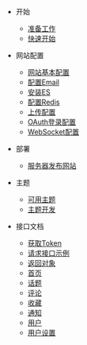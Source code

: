 - 开始
  - [准备工作](zh-cn/ready)
  - [快速开始](zh-cn/getting-started)
  
- 网站配置
  - [网站基本配置](zh-cn/base)
  - [配置Email](zh-cn/email)
  - [安装ES](zh-cn/elasticsearch)
  - [配置Redis](zh-cn/redis)
  - [上传配置](zh-cn/upload)
  - [OAuth登录配置](zh-cn/oauth)
  - [WebSocket配置](zh-cn/websocket)
  
- 部署
  - [服务器发布网站](zh-cn/deploy)
  
- 主题
  - [可用主题](zh-cn/theme)
  - [主题开发](zh-cn/theme-dev)

- 接口文档
  - [获取Token](zh-cn/api/gettoken)
  - [请求接口示例](zh-cn/api/request-demo)
  - [返回对象](zh-cn/api/returnobject)
  - [首页](zh-cn/api/index)
  - [话题](zh-cn/api/topic)
  - [评论](zh-cn/api/comment)
  - [收藏](zh-cn/api/collect)
  - [通知](zh-cn/api/notification)
  - [用户](zh-cn/api/user)
  - [用户设置](zh-cn/api/settings)
